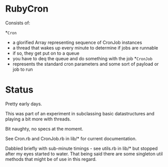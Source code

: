 # RubyCron

Consists of:

*```Cron```
  * a glorified Array representing sequence of CronJob instances
  * a thread that wakes up every minute to determine if jobs are runnable
  * if so, they get put on to a queue
  * you have to deq the queue and do something with the job
*```CronJob```
  * represents the standard cron parameters and some sort of payload or job to run

# Status

Pretty early days.  

This was part of an experiment in subclassing basic datastructures and playing a bit more with threads.

Bit naughty, no specs at the moment.

See Cron.rb and CronJob.rb in lib/* for current documentation.

Dabbled briefly with sub-minute timings - see utils.rb in lib/* but
stopped after my eyes started to water. That being said there are some
singleton util methods that might be of use in this regard.

